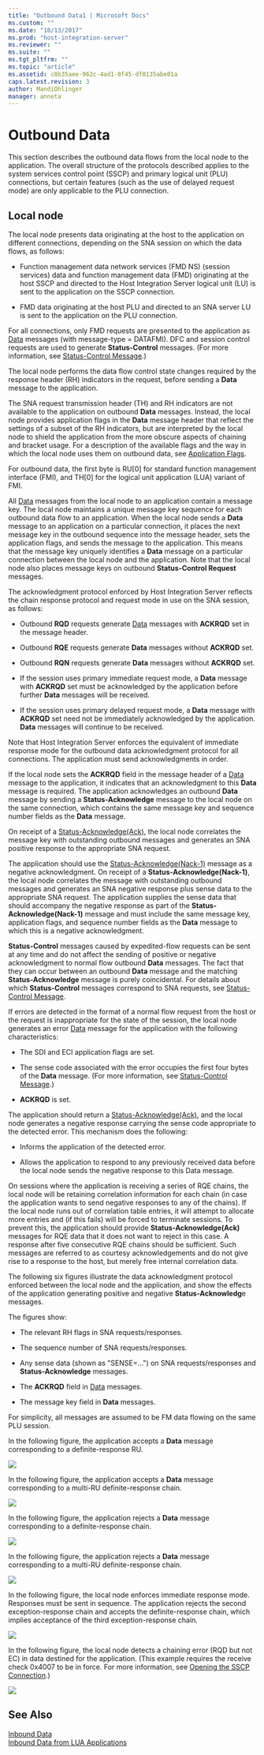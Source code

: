 ```yaml
---
title: "Outbound Data1 | Microsoft Docs"
ms.custom: ""
ms.date: "10/13/2017"
ms.prod: "host-integration-server"
ms.reviewer: ""
ms.suite: ""
ms.tgt_pltfrm: ""
ms.topic: "article"
ms.assetid: c8b35aee-962c-4ad1-8f45-df0135abe01a
caps.latest.revision: 3
author: MandiOhlinger
manager: anneta
---
```

# Outbound Data
This section describes the outbound data flows from the local node to the application. The overall structure of the protocols described applies to the system services control point (SSCP) and primary logical unit (PLU) connections, but certain features (such as the use of delayed request mode) are only applicable to the PLU connection.  
  
## Local node
 The local node presents data originating at the host to the application on different connections, depending on the SNA session on which the data flows, as follows:  
  
-   Function management data network services (FMD NS) (session services) data and function management data (FMD) originating at the host SSCP and directed to the Host Integration Server logical unit (LU) is sent to the application on the SSCP connection.  
  
-   FMD data originating at the host PLU and directed to an SNA server LU is sent to the application on the PLU connection.  
  
 For all connections, only FMD requests are presented to the application as [Data](../Topic/Data2.md) messages (with message-type = DATAFMI). DFC and session control requests are used to generate **Status-Control** messages. (For more information, see [Status-Control Message](../core/status-control-message.md).)  
  
 The local node performs the data flow control state changes required by the response header (RH) indicators in the request, before sending a **Data** message to the application.  
  
 The SNA request transmission header (TH) and RH indicators are not available to the application on outbound **Data** messages. Instead, the local node provides application flags in the **Data** message header that reflect the settings of a subset of the RH indicators, but are interpreted by the local node to shield the application from the more obscure aspects of chaining and bracket usage. For a description of the available flags and the way in which the local node uses them on outbound data, see [Application Flags](../core/application-flags.md).  
  
 For outbound data, the first byte is RU[0] for standard function management interface (FMI), and TH[0] for the logical unit application (LUA) variant of FMI.  
  
 All [Data](../Topic/Data2.md) messages from the local node to an application contain a message key. The local node maintains a unique message key sequence for each outbound data flow to an application. When the local node sends a **Data** message to an application on a particular connection, it places the next message key in the outbound sequence into the message header, sets the application flags, and sends the message to the application. This means that the message key uniquely identifies a **Data** message on a particular connection between the local node and the application. Note that the local node also places message keys on outbound **Status-Control Request** messages.  
  
 The acknowledgment protocol enforced by Host Integration Server reflects the chain response protocol and request mode in use on the SNA session, as follows:  
  
-   Outbound **RQD** requests generate [Data](../Topic/Data2.md) messages with **ACKRQD** set in the message header.  
  
-   Outbound **RQE** requests generate **Data** messages without **ACKRQD** set.  
  
-   Outbound **RQN** requests generate **Data** messages without **ACKRQD** set.  
  
-   If the session uses primary immediate request mode, a **Data** message with **ACKRQD** set must be acknowledged by the application before further **Data** messages will be received.  
  
-   If the session uses primary delayed request mode, a **Data** message with **ACKRQD** set need not be immediately acknowledged by the application. **Data** messages will continue to be received.  
  
 Note that Host Integration Server enforces the equivalent of immediate response mode for the outbound data acknowledgment protocol for all connections. The application must send acknowledgments in order.  
  
 If the local node sets the **ACKRQD** field in the message header of a [Data](../Topic/Data2.md) message to the application, it indicates that an acknowledgment to this **Data** message is required. The application acknowledges an outbound **Data** message by sending a **Status-Acknowledge** message to the local node on the same connection, which contains the same message key and sequence number fields as the **Data** message.  
  
 On receipt of a [Status-Acknowledge(Ack)](../Topic/Status-Acknowledge\(Ack\)1.md), the local node correlates the message key with outstanding outbound messages and generates an SNA positive response to the appropriate SNA request.  
  
 The application should use the [Status-Acknowledge(Nack-1)](../Topic/Status-Acknowledge\(Nack-1\)2.md) message as a negative acknowledgment. On receipt of a **Status-Acknowledge(Nack-1)**, the local node correlates the message with outstanding outbound messages and generates an SNA negative response plus sense data to the appropriate SNA request. The application supplies the sense data that should accompany the negative response as part of the **Status-Acknowledge(Nack-1)** message and must include the same message key, application flags, and sequence number fields as the **Data** message to which this is a negative acknowledgment.  
  
 **Status-Control** messages caused by expedited-flow requests can be sent at any time and do not affect the sending of positive or negative acknowledgment to normal flow outbound **Data** messages. The fact that they can occur between an outbound **Data** message and the matching **Status-Acknowledge** message is purely coincidental. For details about which **Status-Control** messages correspond to SNA requests, see [Status-Control Message](../core/status-control-message.md).  
  
 If errors are detected in the format of a normal flow request from the host or the request is inappropriate for the state of the session, the local node generates an error [Data](../Topic/Data2.md) message for the application with the following characteristics:  
  
-   The SDI and ECI application flags are set.  
  
-   The sense code associated with the error occupies the first four bytes of the **Data** message. (For more information, see [Status-Control Message](../core/status-control-message.md).)  
  
-   **ACKRQD** is set.  
  
 The application should return a [Status-Acknowledge(Ack)](../Topic/Status-Acknowledge\(Ack\)1.md), and the local node generates a negative response carrying the sense code appropriate to the detected error. This mechanism does the following:  
  
-   Informs the application of the detected error.  
  
-   Allows the application to respond to any previously received data before the local node sends the negative response to this Data message.  
  
 On sessions where the application is receiving a series of RQE chains, the local node will be retaining correlation information for each chain (in case the application wants to send negative responses to any of the chains). If the local node runs out of correlation table entries, it will attempt to allocate more entries and (if this fails) will be forced to terminate sessions. To prevent this, the application should provide **Status-Acknowledge(Ack)** messages for RQE data that it does not want to reject in this case. A response after five consecutive RQE chains should be sufficient. Such messages are referred to as courtesy acknowledgements and do not give rise to a response to the host, but merely free internal correlation data.  
  
 The following six figures illustrate the data acknowledgment protocol enforced between the local node and the application, and show the effects of the application generating positive and negative **Status-Acknowledg**e messages.  
  
 The figures show:  
  
-   The relevant RH flags in SNA requests/responses.  
  
-   The sequence number of SNA requests/responses.  
  
-   Any sense data (shown as "SENSE=...") on SNA requests/responses and **Status-Acknowledge** messages.  
  
-   The **ACKRQD** field in [Data](../Topic/Data2.md) messages.  
  
-   The message key field in **Data** messages.  
  
 For simplicity, all messages are assumed to be FM data flowing on the same PLU session.  
  
 In the following figure, the application accepts a **Data** message corresponding to a definite-response RU.  
  
 ![](../core/media/32703w.gif)  
  
 In the following figure, the application accepts a **Data** message corresponding to a multi-RU definite-response chain.  
  
 ![](../core/media/32703wa.gif)  
  
 In the following figure, the application rejects a **Data** message corresponding to a definite-response chain.  
  
 ![](../core/media/32703wb.gif)  
  
 In the following figure, the application rejects a **Data** message corresponding to a multi-RU definite-response chain.  
  
 ![](../core/media/32703wc.gif)  
  
 In the following figure, the local node enforces immediate response mode. Responses must be sent in sequence. The application rejects the second exception-response chain and accepts the definite-response chain, which implies acceptance of the third exception-response chain.  
  
 ![](../core/media/32703wd.gif)  
  
 In the following figure, the local node detects a chaining error (RQD but not EC) in data destined for the application. (This example requires the receive check 0x4007 to be in force. For more information, see [Opening the SSCP Connection](../core/opening-the-sscp-connection.md).)  
  
 ![](../core/media/32703we.gif)  
  
## See Also  
 [Inbound Data](../core/inbound-data.md)   
 [Inbound Data from LUA Applications](../core/inbound-data-from-lua-applications.md)